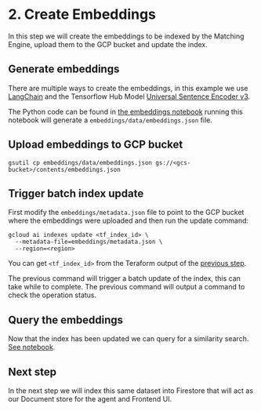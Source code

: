 # 2. Create Embeddings

In this step we will create the embeddings to be indexed by the Matching Engine,
upload them to the GCP bucket and update the index.

## Generate embeddings

There are multiple ways to create the embeddings, in this example we use
[LangChain](https://langchain.com) and the Tensorflow Hub Model [Universal Sentence Encoder v3](https://tfhub.dev/google/universal-sentence-encoder-multilingual/3).

The Python code can be found in [the embeddings notebook](/embeddings/embeddings.ipynb)
running this notebook will generate a `embeddings/data/embeddings.json` file.

## Upload embeddings to GCP bucket

```plain
gsutil cp embeddings/data/embeddings.json gs://<gcs-bucket>/contents/embeddings.json
```

## Trigger batch index update

First modify the `embeddings/metadata.json` file to point to the GCP bucket
where the embeddings were uploaded and then run the update command:

```plain
gcloud ai indexes update <tf_index_id> \
  --metadata-file=embeddings/metadata.json \
  --region=<region>
```

You can get `<tf_index_id>` from the Teraform output of the [previous step](/docs/1_matching_engine.md).

The previous command will trigger a batch update of the index, this can take
while to complete. The previous command will output a command to check the
operation status.

## Query the embeddings

Now that the index has been updated we can query for a similarity search.
[See notebook](/embeddings/similarity_search.ipynb).

## Next step

In the next step we will index this same dataset into Firestore that will
act as our Document store for the agent and Frontend UI.
